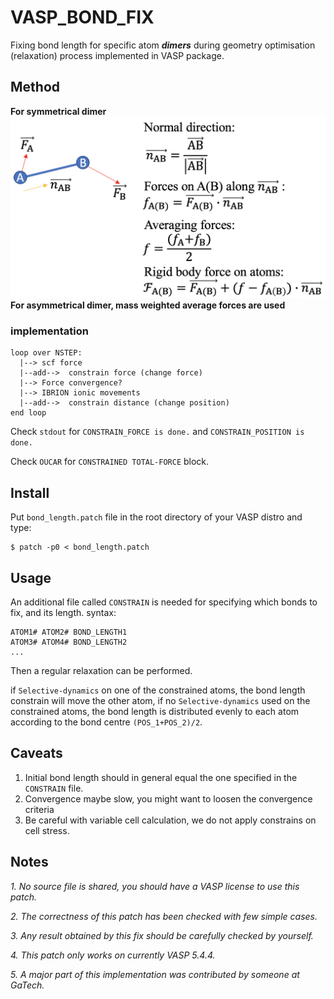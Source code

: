 # VASP_BOND_FIX
Fixing bond length for specific atom __*dimers*__ during geometry optimisation (relaxation) process implemented in VASP package.

## Method
__For symmetrical dimer__
![FIG.1](./fig/FIG1.png)
__For asymmetrical dimer, mass weighted average forces are used__
### implementation
```
loop over NSTEP:
  |--> scf force
  |--add-->  constrain force (change force)
  |--> Force convergence?
  |--> IBRION ionic movements
  |--add-->  constrain distance (change position)
end loop
```

Check `stdout` for `CONSTRAIN_FORCE is done.` and `CONSTRAIN_POSITION is done.`

Check `OUCAR` for `CONSTRAINED TOTAL-FORCE` block.

## Install
Put `bond_length.patch` file in the root directory of your VASP distro and type:
```
$ patch -p0 < bond_length.patch
```

## Usage
An additional file called `CONSTRAIN` is needed for specifying which bonds to fix, and its length.
syntax:
```
ATOM1# ATOM2# BOND_LENGTH1
ATOM3# ATOM4# BOND_LENGTH2
...
```
Then a regular relaxation can be performed.

if `Selective-dynamics` on one of the constrained atoms, the bond length constrain will move the other atom,
if no `Selective-dynamics` used on the constrained atoms, the bond length is distributed evenly to each atom according to the bond centre `(POS_1+POS_2)/2`.

## Caveats
1. Initial bond length should in general equal the one specified in the `CONSTRAIN` file.
2. Convergence maybe slow, you might want to loosen the convergence criteria
3. Be careful with variable cell calculation, we do not apply constrains on cell stress.

## Notes
*1. No source file is shared, you should have a VASP license to use this patch.*

*2. The correctness of this patch has been checked with few simple cases.*

*3. Any result obtained by this fix should be carefully checked by yourself.*

*4. This patch only works on currently VASP 5.4.4.*

*5. A major part of this implementation was contributed by someone at GaTech.*
